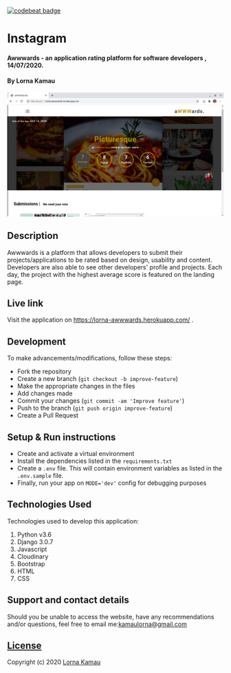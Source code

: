 [![codebeat badge](https://codebeat.co/badges/0640056a-a666-462c-8032-13b2766004d6)](https://codebeat.co/projects/github-com-lornakamau-awwwards-master)
# Instagram
#### Awwwards - an application rating platform for software developers , 14/07/2020.
#### By Lorna Kamau
<img src="./static/images/landing.png"
     alt="landing"
     style="width=100%;" />
## Description
Awwwards is a platform that allows developers to submit their projects/applications to be rated based on design, usability and content. Developers are also able to see other developers' profile and projects. Each day, the project with the highest average score is featured on the landing page.

## Live link
Visit the application on https://lorna-awwwards.herokuapp.com/ .

## Development
To make advancements/modifications, follow these steps:

- Fork the repository
- Create a new branch (`git checkout -b improve-feature`)
- Make the appropriate changes in the files
- Add changes made
- Commit your changes (`git commit -am 'Improve feature'`)
- Push to the branch (`git push origin improve-feature`)
- Create a Pull Request 

## Setup & Run instructions
- Create and activate a virtual environment
- Install the dependencies listed in the `requirements.txt`
- Create a `.env` file. This will contain environment variables as listed in the `.env.sample` file.
- Finally, run your app on `MODE='dev'` config for debugging purposes

## Technologies Used
Technologies used to develop this application:

1. Python v3.6
2. Django 3.0.7
3. Javascript
4. Cloudinary
5. Bootstrap
6. HTML 
7. CSS


## Support and contact details

Should you be unable to access the website, have any recommendations and/or questions, feel free to email me:[kamaulorna@gmail.com](mailto:kamaulorna@gmail.com)

## [License](https://github.com/lornakamau/awwwards/blob/master/LICENSE.md)

Copyright (c) 2020 [Lorna Kamau](https://github.com/lornakamau)  